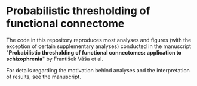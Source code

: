 # Probabilistic thresholding of functional connectome

The code in this repository reproduces most analyses and figures (with the exception of certain supplementary analyses) conducted in the manuscript "**Probabilistic thresholding of functional connectomes: application to schizophrenia**" by František Váša et al.

For details regarding the motivation behind analyses and the interpretation of results, see the manuscript.

